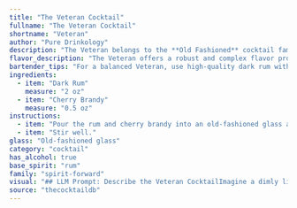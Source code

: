 ```yaml
---
title: "The Veteran Cocktail"
fullname: "The Veteran Cocktail"
shortname: "Veteran"
author: "Pure Drinkology"
description: "The Veteran belongs to the **Old Fashioned** cocktail family, known for its simplicity and bold flavors. This drink likely originated in the **late 19th or early 20th century**, during the golden age of cocktails, when rum and cherry brandy were popular ingredients. "
flavor_description: "The Veteran offers a robust and complex flavor profile. The dark rum provides a rich, molasses-forward base with notes of caramel and spice. The cherry brandy adds a sweet and tart counterpoint, highlighting the rum's depth with fruity, cherry and almond nuances. The combination creates a balanced and satisfying cocktail, both smooth and intriguing. "
bartender_tips: "For a balanced Veteran, use high-quality dark rum with rich molasses notes. Cherry brandy adds sweetness, so adjust the amount based on your preference. Don't over-shake; a light stir maintains the elegant layering. Garnish with a Luxardo cherry or a brandied cherry for a sophisticated touch. "
ingredients:
  - item: "Dark Rum"
    measure: "2 oz"
  - item: "Cherry Brandy"
    measure: "0.5 oz"
instructions:
  - item: "Pour the rum and cherry brandy into an old-fashioned glass almost filled with ice cubes."
  - item: "Stir well."
glass: "Old-fashioned glass"
category: "cocktail"
has_alcohol: true
base_spirit: "rum"
family: "spirit-forward"
visual: "## LLM Prompt: Describe the Veteran CocktailImagine a dimly lit bar, the air thick with the scent of pipe tobacco and aged wood. A seasoned bartender, his hands weathered and worn, expertly crafts a cocktail. He pours a generous measure of **dark rum**, its molasses-rich hue reflecting the flickering candlelight. He follows with a splash of **cherry brandy**, the vibrant red contrasting beautifully with the rum's deep amber. As the two liquids mingle, a subtle gradient emerges, the top layer a rich mahogany, fading into a warm reddish-brown. The surface shimmers with tiny bubbles, the remnants of a gentle stir. A single, plump **maraschino cherry** rests atop the concoction, its scarlet hue adding a final touch of vibrancy. **Describe this cocktail, The Veteran, capturing the essence of its color, texture, and ambiance.** "
source: "thecocktaildb"
---
```


